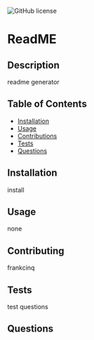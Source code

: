![GitHub license](https://img.shields.io/badge/license--blue.svg)

# ReadME

## Description

readme generator

## Table of Contents

- [Installation](Installation)
- [Usage](Usage)
- [Contributions](Contributions)
- [Tests](Tests)
- [Questions](Questions)
  <br>

## <a name = "Installation">Installation</a>

install

## <a name = "Usage">Usage</a>

none

## <a name = "Contributions">Contributing</a>

frankcinq

## <a name = "Tests">Tests</a>

test questions

## <a name = "Questions">Questions</a>
